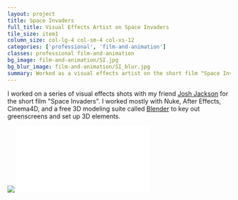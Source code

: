 ```yaml
---
layout: project
title: Space Invaders
full_title: Visual Effects Artist on Space Invaders
tile_size: item1
column_size: col-lg-4 col-sm-4 col-xs-12
categories: ['professional', 'film-and-animation']
classes: professional film-and-animation
bg_image: film-and-animation/SI.jpg
bg_blur_image: film-and-animation/SI_blur.jpg
summary: Worked as a visual effects artist on the short film "Space Invaders", compositing and tracking 3D elements.
---
```


<p>I worked on a series of visual effects shots with my friend <a href="//www.joshjackson.me/">Josh Jackson</a> for the short film "Space Invaders". I worked mostly with Nuke, After Effects, Cinema4D, and a free 3D modeling suite called <a href="//www.blender.org/">Blender</a> to key out greenscreens and set up 3D elements.</p>
<div class="row">
  <div class="col-sm-8 col-sm-offset-2 col-xs-12">
    <div class="video-wrapper">
      <img class="invisible" src="http://upload.wikimedia.org/wikipedia/commons/7/72/16x9_by_Pengo.svg" />
      <iframe class="video" data-src="//www.youtube.com/embed/IBm8ktlMb5k?rel=0" frameborder="0" allowfullscreen="" src="//www.youtube.com/embed/IBm8ktlMb5k?rel=0"></iframe>
    </div>
  </div>
</div>